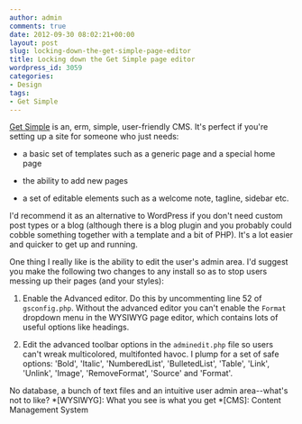 ```yaml
---
author: admin
comments: true
date: 2012-09-30 08:02:21+00:00
layout: post
slug: locking-down-the-get-simple-page-editor
title: Locking down the Get Simple page editor
wordpress_id: 3059
categories:
- Design
tags:
- Get Simple
---
```


[Get Simple](http://get-simple.info/) is an, erm, simple, user-friendly CMS. It's perfect if you're setting up a site for someone who just needs:







  * a basic set of templates such as a generic page and a special home page


  * the ability to add new pages


  * a set of editable elements such as a welcome note, tagline, sidebar etc.





I'd recommend it as an alternative to WordPress if you don't need custom post types or a blog (although there is a blog plugin and you probably could cobble something together with a template and a bit of PHP). It's a lot easier and quicker to get up and running.





One thing I really like is the ability to edit the user's admin area. I'd suggest you make the following two changes to any install so as to stop users messing up their pages (and your styles):







  1. Enable the Advanced editor. Do this by uncommenting line 52 of `gsconfig.php`. Without the advanced editor you can't enable the `Format` dropdown menu in the WYSIWYG page editor, which contains lots of useful options like headings.


  2. Edit the advanced toolbar options in the `adminedit.php` file so users can't wreak multicolored, multifonted havoc. I plump for a set of safe options: 'Bold', 'Italic', 'NumberedList', 'BulletedList', 'Table', 'Link', 'Unlink', 'Image', 'RemoveFormat', 'Source' and 'Format'.





No database, a bunch of text files and an intuitive user admin area--what's not to like?
  *[WYSIWYG]: What you see is what you get
  *[CMS]: Content Management System
